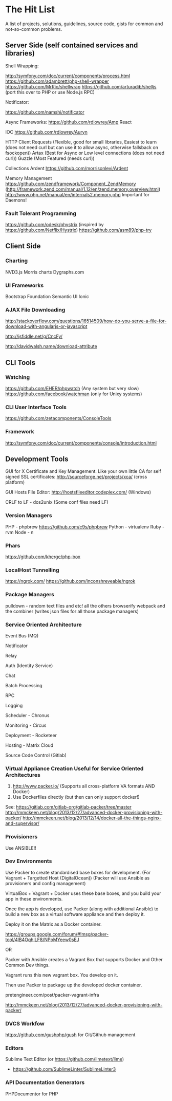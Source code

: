 The Hit List
============

A list of projects, solutions, guidelines, source code, gists for common and not-so-common problems.

Server Side (self contained services and libraries)
---------------------------------------------------

Shell Wrapping:

http://symfony.com/doc/current/components/process.html
https://github.com/adambrett/php-shell-wrapper
https://github.com/MrRio/shellwrap
https://github.com/arturadib/shelljs (port this over to PHP or use Node.js RPC)

Notificator:

https://github.com/namshi/notificator

Async Frameworks:
https://github.com/rdlowrey/Amp
React

IOC
https://github.com/rdlowrey/Auryn

HTTP Client
Requests (Flexible, good for small libraries, Easiest to learn (does not need curl but can use it to allow async, otherwise fallsback on fsockopen))
Artax (Best for Async or Low level connections (does not need curl))
Guzzle (Most Featured (needs curl))

Collections
Ardent https://github.com/morrisonlevi/Ardent

Memory Management
https://github.com/zendframework/Component_ZendMemory (http://framework.zend.com/manual/1.12/en/zend.memory.overview.html)
http://www.php.net/manual/en/internals2.memory.php
Important for Daemons!

### Fault Tolerant Programming

https://github.com/odesk/phystrix (inspired by https://github.com/Netflix/Hystrix)
https://github.com/asm89/php-try

Client Side
-----------

### Charting

NVD3.js
Morris charts
Dygraphs.com

### UI Frameworks

Bootstrap
Foundation
Semantic UI
Ionic

### AJAX File Downloading

http://stackoverflow.com/questions/16514509/how-do-you-serve-a-file-for-download-with-angularjs-or-javascript

http://jsfiddle.net/g/CncFy/

http://davidwalsh.name/download-attribute

CLI Tools
---------

### Watching

https://github.com/EHER/phpwatch (Any system but very slow)
https://github.com/facebook/watchman (only for Unixy systems)

### CLI User Interface Tools

https://github.com/zetacomponents/ConsoleTools

### Framework

http://symfony.com/doc/current/components/console/introduction.html

Development Tools
-----------------

GUI for X Certificate and Key Management. Like your own little CA for self signed SSL certificates: http://sourceforge.net/projects/xca/ (cross platform)

GUI Hosts File Editor: http://hostsfileeditor.codeplex.com/ (Windows)

CRLF to LF - dos2unix (Some conf files need LF)

### Version Managers

PHP - phpbrew https://github.com/c9s/phpbrew
Python - virtualenv
Ruby - rvm
Node - n

### Phars

https://github.com/kherge/php-box

### LocalHost Tunnelling

https://ngrok.com/
https://github.com/inconshreveable/ngrok

### Package Managers

pulldown - random text files and etc!
all the others
browserify
webpack
and the combiner (writes json files for all those package managers)

### Service Oriented Architecture

Event Bus (MQ)

Notificator

Relay

Auth (Identity Service)

Chat

Batch Processing

RPC

Logging

Scheduler - Chronus

Monitoring - Circus

Deployment - Rocketeer

Hosting - Matrix Cloud

Source Code Control (Gitlab)

### Virtual Appliance Creation Useful for Service Oriented Architectures

1. http://www.packer.io/ (Supports all cross-platform VA formats AND Docker)
2. Use Dockerfiles directly (but then can only support docker!)

See:
https://gitlab.com/gitlab-org/gitlab-packer/tree/master
http://mmckeen.net/blog/2013/12/27/advanced-docker-provisioning-with-packer/
http://mmckeen.net/blog/2013/12/14/docker-all-the-things-nginx-and-supervisor/

### Provisioners

Use ANSIBLE!!

### Dev Environments

Use Packer to create standardised base boxes for development. (For Vagrant + Targetted Host (DigitalOcean))
(Packer will use Ansible as provisioners and config management)

VirtualBox + Vagrant + Docker uses these base boxes, and you build your app in these environments.

Once the app is developed, use Packer (along with additional Ansible) to build a new box as a virtual software appliance and then deploy it.

Deploy it on the Matrix as a Docker container.

https://groups.google.com/forum/#!msg/packer-tool/4lB4OqhILF8/NPoMYeew0sEJ


OR

Packer with Ansible creates a Vagrant Box that supports Docker and Other Common Dev things.

Vagrant runs this new vagrant box. You develop on it.

Then use Packer to package up the developed docker container.

pretengineer.com/post/packer-vagrant-infra

http://mmckeen.net/blog/2013/12/27/advanced-docker-provisioning-with-packer/

### DVCS Workfow

https://github.com/gushphp/gush for Git/Github management

### Editors

Sublime Text Editor (or https://github.com/limetext/lime)

 - https://github.com/SublimeLinter/SublimeLinter3

### API Documentation Generators

PHPDocumentor for PHP